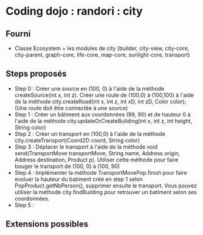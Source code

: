 Coding dojo : randori : city
===================================

Fourni
------

* Classe Ecosystem + les modules de city (builder, city-view, city-core, city-parent, graph-core, life-core, map-core, sunlight-core, transport)


Steps proposés
--------------

* Step 0 : Créer une source en (100, 0) à l'aide de la méthode createSource(int x, int z). Créer une route de (100,0) à (100,100) à l'aide de la méthode city.createRoad(int x, int z, int xD, int zD, Color color); (Une route doit être connectée à une source) 
* Step 1 : Créer un bâtiment aux coordonnées (99, 90) et de hauteur 0 à l'aide de la méthode city.updateOrCreateBuilding(int x, int z, int height, String color)
* Step 2 : Créer un transport en (100,0) à l'aide de la méthode city.createTransport(Coord2D coord, String color)
* Step 3 : Déplacer le transport à l'aide de la méthode void send(TransportMove transportMove, String name, Address origin, Address destination, Product p). Utiliser cette méthode pour faire bouger le transport de (100, 0) à (100, 90)
* Step 4 : Implémenter la méthode TransportMovePop.finish pour faire evoluer la hauteur du batiment créé en step 1 selon PopProduct.getNbPerson(), supprimer ensuite le transport. Vous pouvez utiliser la méthode city.findBuilding pour retrouver un batiment selon ses coordonnées.
* Step 5 : 


Extensions possibles
--------------------


